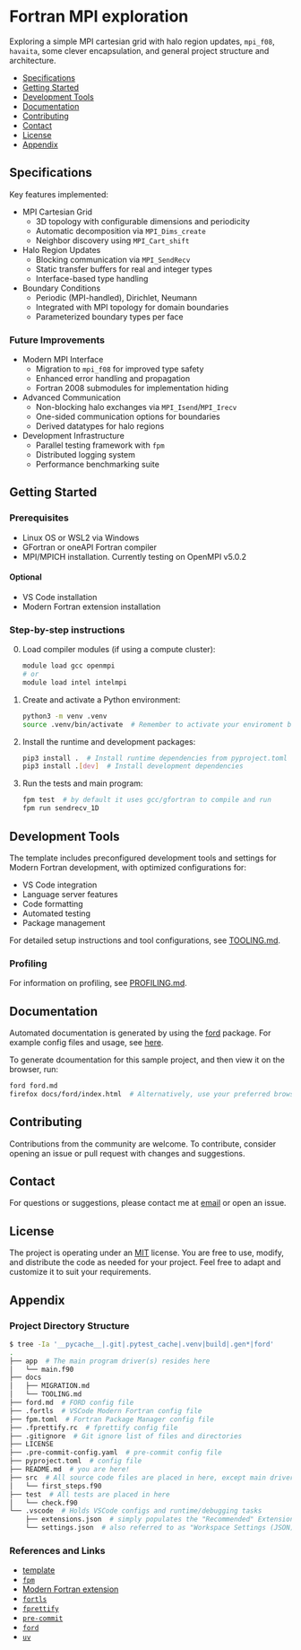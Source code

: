 # Fortran MPI exploration

Exploring a simple MPI cartesian grid with halo region updates, `mpi_f08`, `havaita`, some clever encapsulation, and general project structure and architecture.

- [Specifications](#specifications)
- [Getting Started](#getting-started)
- [Development Tools](#development-tools)
- [Documentation](#documentation)
- [Contributing](#contributing)
- [Contact](#contact)
- [License](#license)
- [Appendix](#appendix)

## Specifications

Key features implemented:

- MPI Cartesian Grid
    - 3D topology with configurable dimensions and periodicity
    - Automatic decomposition via `MPI_Dims_create`
    - Neighbor discovery using `MPI_Cart_shift`
- Halo Region Updates
    - Blocking communication via `MPI_SendRecv`
    - Static transfer buffers for real and integer types
    - Interface-based type handling
- Boundary Conditions
    - Periodic (MPI-handled), Dirichlet, Neumann
    - Integrated with MPI topology for domain boundaries
    - Parameterized boundary types per face

### Future Improvements

- Modern MPI Interface
    - Migration to `mpi_f08` for improved type safety
    - Enhanced error handling and propagation
    - Fortran 2008 submodules for implementation hiding
- Advanced Communication
    - Non-blocking halo exchanges via `MPI_Isend`/`MPI_Irecv`
    - One-sided communication options for boundaries
    - Derived datatypes for halo regions
- Development Infrastructure
    - Parallel testing framework with `fpm`
    - Distributed logging system
    - Performance benchmarking suite

## Getting Started

### Prerequisites

- Linux OS or WSL2 via Windows
- GFortran or oneAPI Fortran compiler
- MPI/MPICH installation. Currently testing on OpenMPI v5.0.2

#### Optional

- VS Code installation
- Modern Fortran extension installation

### Step-by-step instructions

0. Load compiler modules (if using a compute cluster):

    ```sh
    module load gcc openmpi
    # or
    module load intel intelmpi
    ```

1. Create and activate a Python environment:

    ```sh
    python3 -m venv .venv
    source .venv/bin/activate  # Remember to activate your enviroment before runtime or development tasks.
    ```

2. Install the runtime and development packages:

    ```sh
    pip3 install .  # Install runtime dependencies from pyproject.toml
    pip3 install .[dev]  # Install development dependencies
    ```

3. Run the tests and main program:

    ```sh
    fpm test  # by default it uses gcc/gfortran to compile and run
    fpm run sendrecv_1D
    ```

## Development Tools

The template includes preconfigured development tools and settings for Modern Fortran development, with optimized configurations for:

- VS Code integration
- Language server features
- Code formatting
- Automated testing
- Package management

For detailed setup instructions and tool configurations, see [TOOLING.md](./docs/TOOLING.md).

### Profiling

For information on profiling, see [PROFILING.md](./docs/PROFILING.md).

## Documentation

Automated documentation is generated by using the [ford](https://github.com/Fortran-FOSS-Programmers/ford) package. For example config files and usage, see [here](https://forddocs.readthedocs.io/en/latest/index.html).

To generate dcoumentation for this sample project, and then view it on the browser, run:

```sh
ford ford.md
firefox docs/ford/index.html  # Alternatively, use your preferred browser
```

## Contributing

Contributions from the community are welcome. To contribute, consider opening an issue or pull request with changes and suggestions.

## Contact

For questions or suggestions, please contact me at [email](matt.alexandrakis@gmail.com) or open an issue.

## License

The project is operating under an [MIT](./LICENSE) license. You are free to use, modify, and distribute the code as needed for your project. Feel free to adapt and customize it to suit your requirements.

## Appendix

### Project Directory Structure

```sh
$ tree -Ia '__pycache__|.git|.pytest_cache|.venv|build|.gen*|ford'
.
├── app  # The main program driver(s) resides here
│   └── main.f90
├── docs
│   ├── MIGRATION.md
│   └── TOOLING.md
├── ford.md  # FORD config file
├── .fortls  # VSCode Modern Fortran config file
├── fpm.toml  # Fortran Package Manager config file
├── .fprettify.rc  # fprettify config file
├── .gitignore  # Git ignore list of files and directories
├── LICENSE
├── .pre-commit-config.yaml  # pre-commit config file
├── pyproject.toml  # config file
├── README.md  # you are here!
├── src  # All source code files are placed in here, except main driver
│   └── first_steps.f90
├── test  # All tests are placed in here
│   └── check.f90
└── .vscode  # Holds VSCode configs and runtime/debugging tasks
    ├── extensions.json  # simply populates the "Recommended" Extensions tab
    └── settings.json  # also referred to as "Workspace Settings (JSON)"
```

### References and Links

- [template](https://github.com/MatthAlex/fortran-project-template)
- [`fpm`](https://github.com/fortran-lang/fpm)
- [Modern Fortran extension](https://github.com/fortran-lang/vscode-fortran-support)
- [`fortls`](https://github.com/fortran-lang/fortls)
- [`fprettify`](https://github.com/pseewald/fprettify)
- [`pre-commit`](https://pre-commit.com/)
- [`ford`](https://github.com/Fortran-FOSS-Programmers/ford)
- [`uv`](https://github.com/astral-sh/uv)
